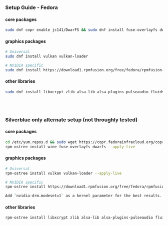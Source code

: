 <h3>Setup Guide - Fedora</h3>

#### core packages
```sh
sudo dnf copr enable jc141/DwarFS && sudo dnf install fuse-overlayfs dwarfs wine
```

#### graphics packages

```sh
# Universal
sudo dnf install vulkan vulkan-loader

# NVIDIA specific
sudo dnf install https://download1.rpmfusion.org/free/fedora/rpmfusion-free-release-$(rpm -E %fedora).noarch.rpm https://download1.rpmfusion.org/nonfree/fedora/rpmfusion-nonfree-release-$(rpm -E %fedora).noarch.rpm && sudo dnf install xorg-x11-drv-nvidia akmod-nvidia
```

#### other libraries
```sh
sudo dnf install libxcrypt zlib alsa-lib alsa-plugins-pulseaudio fluidsynth pulseaudio openal
```

<br><br>

<h3>Silverblue only alternate setup (not throughly tested)</h3>

#### core packages
```sh
cd /etc/yum.repos.d && sudo wget https://copr.fedorainfracloud.org/coprs/jc141/DwarFS/repo/fedora-37/jc141-DwarFS-fedora-37.repo
rpm-ostree install wine fuse-overlayfs dwarfs --apply-live
```

#### graphics packages

```sh
# Universal
rpm-ostree install vulkan vulkan-loader --apply-live

# NVIDIA specific
rpm-ostree install https://download1.rpmfusion.org/free/fedora/rpmfusion-free-release-$(rpm -E %fedora).noarch.rpm https://download1.rpmfusion.org/nonfree/fedora/rpmfusion-nonfree-release-$(rpm -E %fedora).noarch.rpm --apply-live && rpm-ostree install xorg-x11-drv-nvidia akmod-nvidia --apply-live

Add `nvidia-drm.modeset=1` as a kernel parameter for the best results.
```

#### other libraries
```sh
rpm-ostree install libxcrypt zlib alsa-lib alsa-plugins-pulseaudio fluidsynth pulseaudio openal --apply-live
```

